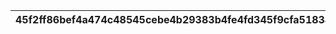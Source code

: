 |45f2ff86bef4a474c48545cebe4b29383b4fe4fd345f9cfa51834011e9f5de1a|a7dbe1feb06a451411777701c9f0725f70d9c72518e28fecb60efe1ddb62b989|1025ee0ccbec63757a22090738f3ec9c16cf766ca561929bc007cf2c4839db61|0d15432aef24e20119d1bd81d8da4feb3965143a0db44ba53657094e92df7108|7b575f591ae79b83397bdaab322538b2b4503752edb6ee1fe1d339b3101687d1|2b7945aed7250cf0038e32b091efd884612634ff203faac14441fa485b8a0c06|bbd3f92b6cd9a05a571f7ed04887450384bce47468af2e21dce7750179ddcf69|77f9cf79903248c4e6540145eea41fd63f85688d5aad3d620947f7d097ec8d2f|4cd8adda3999cda13a038482d158b9af831e034aff1badfba67b866cb230cfe5|06d609bc58a2571d022a0575b66597579d3f048c053931a61c618fc40aabafce|d2c932cecff8c9a96fa221bcb21a4c422e135f3d65096d3d9e0a1bc956aa4e0c|93f8136da66ed1d1e7d78f018a48c38379f54d4465b9572cf976aa26f0494e3a|595270a012c57a0603c0ce9e953793a234628c0da20122df3c3d5e584ef07985|3e775d1c8738aef5e7e1be1c8d1f30083473a4143d6b0e6e49e874bd0064279c|404358015079bc9c03dddb464d79c508b928c72b3bba7b90f8196a1be7fd7a68|83f94fe391db54bdb0c31b5fdda67c7fa67bc99ed840e153f4af4ef24e76d09a|40e924c9fb87a1600759e9e7645e3f60bb9d63108fb616b1705bbb4287b138f3|547e5698d989d804f3eb4225d92d1f819c528b7f8b941a786503f9630f908cbb|5d06517799a244365d568fd279da3e4870172a085c87e8e652684fa688fd530b|53b61bcdf68ab2093a49abc650030a95996a77d986f0568c77ec86b9a3296712|a758730d3ecb41f78409a16534be8e26cea7aed2bc07a7ad7418406eb9ab56bc|
| --- | --- | --- | --- | --- | --- | --- | --- | --- | --- | --- | --- | --- | --- | --- | --- | --- | --- | --- | --- | --- |